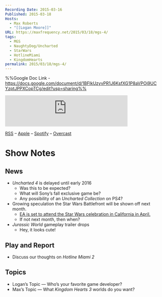 ```yaml
---
Recording Date: 2015-03-16
Published: 2015-03-18
Hosts:
  - Max Roberts
  - "[[Logan Moore]]"
URL: https://maxfrequency.net/2015/03/18/mgs-4/
tags:
  - MGS
  - NaughtyDog/Uncharted
  - StarWars
  - HotlineMiami
  - KingdomHearts
permalink: 2015/03/18/mgs-4/
---
```

%%Google Doc Link - https://docs.google.com/document/d/1BFIkUzyvPR1J6KsfXG1P8aVPOj9UCYzptJPPXCopTCg/edit?usp=sharing%%

<iframe src="https://podcasters.spotify.com/pod/show/millennialgamingspeak/embed/episodes/Episode-4-Uncharted-4-is-Pushed-Back-e1ado2f/a-a6tssvn" height="102px" width="400px" frameborder="0" scrolling="no"></iframe>

[RSS](https://anchor.fm/s/74aa3858/podcast/rss) – [Apple](https://podcasts.apple.com/us/podcast/episode-3-gdc-wrap-up/id1000915981?i=1000542222515) – [Spotify](https://open.spotify.com/episode/7wePXT4Bt22LWifVLx3n8y) – [Overcast](https://overcast.fm/+EtIgeWxEU)
# Show Notes

## News

- *Uncharted 4* is delayed until early 2016
	- Was this to be expected?
	- What will Sony’s fall exclusive game be?
	- Any possibility of an *Uncharted Collection* on PS4?
- Growing speculation the Star Wars Battlefront will be shown off next month.
	- [EA is set to attend the Star Wars celebration in California in April.](http://www.ign.com/articles/2015/03/16/will-we-see-star-wars-battlefront-in-action-in-april)
	- If not next month, then when?
- *Jurassic World* gameplay trailer drops
	- Hey, it looks cute!

## Play and Report

- Discuss our thoughts on *Hotline Miami 2*

## Topics

- Logan’s Topic — Who’s your favorite game developer?
- Max’s Topic — What *Kingdom Hearts 3* worlds do you want?